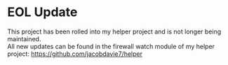 # EOL Update
This project has been rolled into my helper project and is not longer being maintained.
<br>
All new updates can be found in the firewall watch module of my helper project: https://github.com/jacobdavie7/helper
